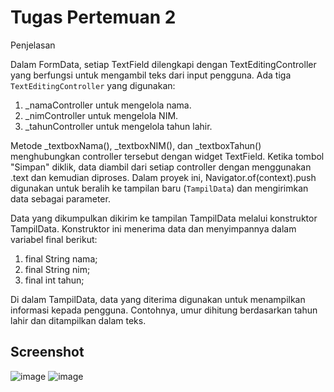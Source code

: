 # Tugas Pertemuan 2
Penjelasan

Dalam FormData, setiap TextField dilengkapi dengan TextEditingController yang berfungsi untuk mengambil teks dari input pengguna. Ada tiga `TextEditingController` yang digunakan:
1. _namaController untuk mengelola nama.
2. _nimController untuk mengelola NIM.
3. _tahunController untuk mengelola tahun lahir.

Metode _textboxNama(), _textboxNIM(), dan _textboxTahun() menghubungkan controller tersebut dengan widget TextField. Ketika tombol "Simpan" diklik, data diambil dari setiap controller dengan menggunakan .text dan kemudian diproses. Dalam proyek ini, Navigator.of(context).push digunakan untuk beralih ke tampilan baru (`TampilData`) dan mengirimkan data sebagai parameter.

Data yang dikumpulkan dikirim ke tampilan TampilData melalui konstruktor TampilData. Konstruktor ini menerima data dan menyimpannya dalam variabel final berikut:
1. final String nama;
2. final String nim;
3. final int tahun;

Di dalam TampilData, data yang diterima digunakan untuk menampilkan informasi kepada pengguna. Contohnya, umur dihitung berdasarkan tahun lahir dan ditampilkan dalam teks.

## Screenshot

![image](https://github.com/user-attachments/assets/77192c2c-6f33-4113-8427-3ad4222364f6)
![image](https://github.com/user-attachments/assets/896e04f2-d002-4277-9704-bf920add0aee)



